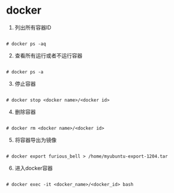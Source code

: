 

# docker

 

 

1.  列出所有容器ID

 

```

# docker ps -aq

```

 

2. 查看所有运行或者不运行容器

 

```

# docker ps -a

```

 

3. 停止容器

 

```

# docker stop <docker name>/<docker id>

```

 

4. 删除容器

 

```

# docker rm <docker name>/<docker id>

```

 

5. 将容器导出为镜像

 

```

# docker export furious_bell > /home/myubuntu-export-1204.tar

```

 

6. 进入docker容器

 

```

# docker exec -it <docker_name>/<docker_id> bash

```





